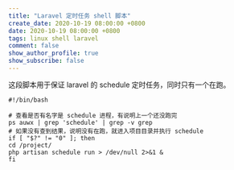 ```yaml
---
title: "Laravel 定时任务 shell 脚本"
create_date: 2020-10-19 08:00:00 +0800
date: 2020-10-19 08:00:00 +0800
tags: linux shell laravel
comment: false
show_author_profile: true
show_subscribe: false
---
```


这段脚本用于保证 laravel 的 schedule 定时任务，同时只有一个在跑。

```shell
#!/bin/bash

# 查看是否有名字是 schedule 进程，有说明上一个还没跑完
ps auwx | grep 'schedule' | grep -v grep
# 如果没有查到结果，说明没有在跑，就进入项目目录并执行 schedule
if [ "$?" != "0" ]; then
cd /project/
php artisan schedule run > /dev/null 2>&1 &
fi
```
